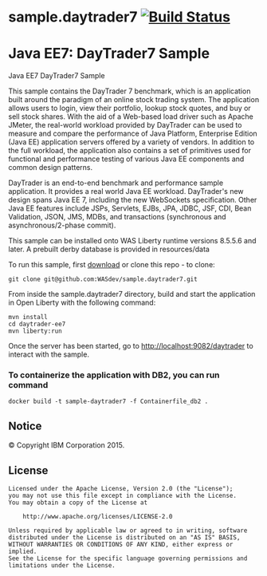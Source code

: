 # sample.daytrader7 [![Build Status](https://travis-ci.org/WASdev/sample.daytrader7.svg?branch=master)](https://travis-ci.org/WASdev/sample.daytrader7)

# Java EE7: DayTrader7 Sample

Java EE7 DayTrader7 Sample


This sample contains the DayTrader 7 benchmark, which is an application built around the paradigm of an online stock trading system. The application allows users to login, view their portfolio, lookup stock quotes, and buy or sell stock shares. With the aid of a Web-based load driver such as Apache JMeter, the real-world workload provided by DayTrader can be used to measure and compare the performance of Java Platform, Enterprise Edition (Java EE) application servers offered by a variety of vendors. In addition to the full workload, the application also contains a set of primitives used for functional and performance testing of various Java EE components and common design patterns.

DayTrader is an end-to-end benchmark and performance sample application. It provides a real world Java EE workload. DayTrader's new design spans Java EE 7, including the new WebSockets specification. Other Java EE features include JSPs, Servlets, EJBs, JPA, JDBC, JSF, CDI, Bean Validation, JSON, JMS, MDBs, and transactions (synchronous and asynchronous/2-phase commit).

This sample can be installed onto WAS Liberty runtime versions 8.5.5.6 and later. A prebuilt derby database is provided in resources/data

To run this sample, first [download](https://github.com/WASdev/sample.daytrader7/archive/master.zip) or clone this repo - to clone:
```
git clone git@github.com:WASdev/sample.daytrader7.git
```

From inside the sample.daytrader7 directory, build and start the application in Open Liberty with the following command:
```
mvn install
cd daytrader-ee7
mvn liberty:run
```

Once the server has been started, go to [http://localhost:9082/daytrader](http://localhost:9082/daytrader) to interact with the sample.

### To containerize the application with DB2, you can run command 
```
docker build -t sample-daytrader7 -f Containerfile_db2 .
```

## Notice

© Copyright IBM Corporation 2015.

## License

```text
Licensed under the Apache License, Version 2.0 (the "License");
you may not use this file except in compliance with the License.
You may obtain a copy of the License at

    http://www.apache.org/licenses/LICENSE-2.0

Unless required by applicable law or agreed to in writing, software
distributed under the License is distributed on an "AS IS" BASIS,
WITHOUT WARRANTIES OR CONDITIONS OF ANY KIND, either express or implied.
See the License for the specific language governing permissions and
limitations under the License.
````
